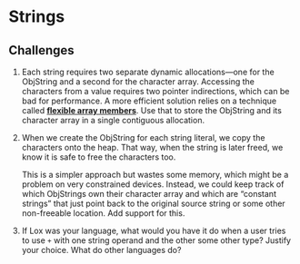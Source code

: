 # Strings

## Challenges

1. Each string requires two separate dynamic allocations—one for the ObjString and a second for the character array. Accessing the characters from a value requires two pointer indirections, which can be bad for performance. A more efficient solution relies on a technique called [**flexible array members**](https://en.wikipedia.org/wiki/Flexible_array_member). Use that to store the ObjString and its character array in a single contiguous allocation.

2. When we create the ObjString for each string literal, we copy the characters onto the heap. That way, when the string is later freed, we know it is safe to free the characters too.

   This is a simpler approach but wastes some memory, which might be a problem on very constrained devices. Instead, we could keep track of which ObjStrings own their character array and which are “constant strings” that just point back to the original source string or some other non-freeable location. Add support for this.

3. If Lox was your language, what would you have it do when a user tries to use `+` with one string operand and the other some other type? Justify your choice. What do other languages do?
